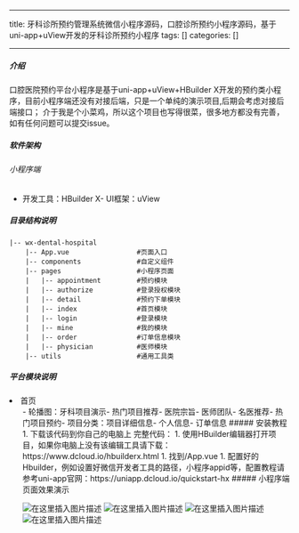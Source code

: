 
--- 
title:  牙科诊所预约管理系统微信小程序源码，口腔诊所预约小程序源码，基于uni-app+uView开发的牙科诊所预约小程序 
tags: []
categories: [] 

---
##### 介绍

口腔医院预约平台小程序是基于uni-app+uView+HBuilder X开发的预约类小程序，目前小程序端还没有对接后端，只是一个单纯的演示项目,后期会考虑对接后端接口； 介于我是个小菜鸡，所以这个项目也写得很菜，很多地方都没有完善，如有任何问题可以提交issue。

##### 软件架构

###### 小程序端
- 开发工具：HBuilder X- UI框架：uView
##### 目录结构说明

```
|-- wx-dental-hospital
    |-- App.vue					#页面入口
	|-- components				#自定义组件
    |-- pages					#小程序页面	
    |   |-- appointment			#预约模块
    |   |-- authorize			#登录授权模块
    |   |-- detail				#预约下单模块
    |   |-- index				#首页模块
    |   |-- login				#登录模块
    |   |-- mine				#我的模块
    |   |-- order				#订单信息模块
    |   |-- physician			#医师模块
    |-- utils					#通用工具类

```

##### 平台模块说明
<li>首页 
  <ul>- 轮播图：牙科项目演示- 热门项目推荐- 医院宗旨- 医师团队- 名医推荐- 热门项目预约- 项目分类：项目详细信息- 个人信息- 订单信息
##### 安装教程
1. 下载该代码到你自己的电脑上
完整代码：
1.  使用HBuilder编辑器打开项目，如果你电脑上没有该编辑工具请下载：https://www.dcloud.io/hbuilderx.html 1.  找到/App.vue 1.  配置好的Hbuilder，例如设置好微信开发者工具的路径，小程序appid等，配置教程请参考uni-app官网：https://uniapp.dcloud.io/quickstart-hx 
##### 小程序端页面效果演示

<img src="https://img-blog.csdnimg.cn/234ff129f937439991b1cc8f9eecb72e.png" alt="在这里插入图片描述"> <img src="https://img-blog.csdnimg.cn/2afda368d47f4969a9a7f0986690f0e9.png" alt="在这里插入图片描述"> <img src="https://img-blog.csdnimg.cn/e689d7ad226d4a54b20dc2ea5b254896.png" alt="在这里插入图片描述"> <img src="https://img-blog.csdnimg.cn/f47bfa46facc4b03a798664020b92358.png" alt="在这里插入图片描述">
